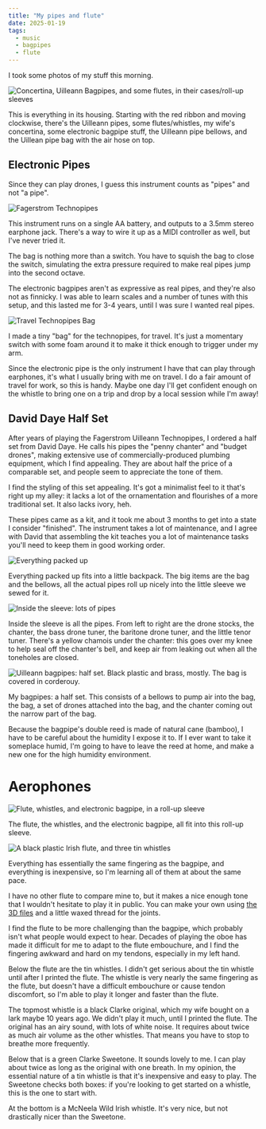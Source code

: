 ```yaml
---
title: "My pipes and flute"
date: 2025-01-19
tags:
  - music
  - bagpipes
  - flute
---
```


I took some photos of my stuff this morning.

![Concertina, Uilleann Bagpipes, and some flutes, in their cases/roll-up sleeves](P1070459.JPG)

This is everything in its housing. 
Starting with the red ribbon and moving clockwise,
there's the Uilleann pipes, some flutes/whistles,
my wife's concertina,
some electronic bagpipe stuff,
the Uilleann pipe bellows,
and the Uillean pipe bag with the air hose on top.

## Electronic Pipes

Since they can play drones,
I guess this instrument counts as "pipes" and not "a pipe".

![Fagerstrom Technopipes](P1070466.JPG)

This instrument runs on a single AA battery, and outputs to a 3.5mm stereo earphone jack.
There's a way to wire it up as a MIDI controller as well,
but I've never tried it.

The bag is nothing more than a switch.
You have to squish the bag to close the switch,
simulating the extra pressure required to make real pipes jump into the second octave.

The electronic bagpipes aren't as expressive as real pipes,
and they're also not as finnicky.
I was able to learn scales and a number of tunes with this setup,
and this lasted me for 3-4 years,
until I was sure I wanted real pipes.


![Travel Technopipes Bag](P1070467.JPG)

I made a tiny "bag" for the technopipes,
for travel.
It's just a momentary switch with some foam around it to make it thick enough to trigger under my arm.

Since the electronic pipe is the only instrument I have that can play through earphones,
it's what I usually bring with me on travel.
I do a fair amount of travel for work,
so this is handy.
Maybe one day I'll get confident enough on the whistle
to bring one on a trip and
drop by a local session while I'm away!


## David Daye Half Set

After years of playing the Fagerstrom Uilleann Technopipes,
I ordered a half set from David Daye.
He calls his pipes the "penny chanter" and "budget drones",
making extensive use of commercially-produced plumbing equipment,
which I find appealing.
They are about half the price of a comparable set,
and people seem to appreciate the tone of them.

I find the styling of this set appealing.
It's got a minimalist feel to it that's right up my alley:
it lacks a lot of the ornamentation and flourishes of a more traditional set.
It also lacks ivory, heh.

These pipes came as a kit,
and it took me about 3 months to get into a state I consider "finished".
The instrument takes a lot of maintenance,
and I agree with David that assembling the kit teaches you a lot of maintenance tasks
you'll need to keep them in good working order.

![Everything packed up](P1070464.JPG)

Everything packed up fits into a little backpack.
The big items are the bag and the bellows,
all the actual pipes roll up nicely into the little sleeve we sewed for it.

![Inside the sleeve: lots of pipes](P1070463.JPG)

Inside the sleeve is all the pipes.
From left to right are the drone stocks,
the chanter,
the bass drone tuner,
the baritone drone tuner,
and the little tenor tuner.
There's a yellow chamois under the chanter:
this goes over my knee to help seal off the chanter's bell,
and keep air from leaking out when all the toneholes are closed.

![Uilleann bagpipes: half set. Black plastic and brass, mostly. The bag is covered in corderouy.](P1070462.JPG)

My bagpipes: a half set.
This consists of a bellows to pump air into the bag,
the bag,
a set of drones attached into the bag,
and the chanter coming out the narrow part of the bag.

Because the bagpipe's double reed is made of natural cane (bamboo),
I have to be careful about the humidity I expose it to.
If I ever want to take it someplace humid,
I'm going to have to leave the reed at home,
and make a new one for the high humidity environment.

# Aerophones

![Flute, whistles, and electronic bagpipe, in a roll-up sleeve](P1070465.JPG)

The flute, the whistles, and the electronic bagpipe,
all fit into this roll-up sleeve.


![A black plastic Irish flute, and three tin whistles](P1070468.JPG)

Everything has essentially the same fingering as the bagpipe,
and everything is inexpensive,
so I'm learning all of them at about the same pace.


I have no other flute to compare mine to,
but it makes a nice enough tone 
that I wouldn't hesitate to play it in public.
You can make your own using
[the 3D files](https://www.printables.com/model/1097180-irish-flute)
and a little waxed thread for the joints.

I find the flute to be more challenging than the bagpipe,
which probably isn't what people would expect to hear.
Decades of playing the oboe has made it difficult for me to adapt to the flute embouchure,
and I find the fingering awkward and hard on my tendons,
especially in my left hand.

Below the flute are the tin whistles.
I didn't get serious about the tin whistle until after I printed the flute.
The whistle is very nearly the same fingering as the flute,
but doesn't have a difficult embouchure or cause tendon discomfort,
so I'm able to play it longer and faster than the flute.

The topmost whistle is a black Clarke original,
which my wife bought on a lark maybe 10 years ago.
We didn't play it much,
until I printed the flute.
The original has an airy sound,
with lots of white noise.
It requires about twice as much air volume as the other whistles.
That means you have to stop to breathe more frequently.

Below that is a green Clarke Sweetone.
It sounds lovely to me.
I can play about twice as long as the original with one breath.
In my opinion,
the essential nature of a tin whistle is that it's
inexpensive and easy to play.
The Sweetone checks both boxes:
if you're looking to get started on a whistle,
this is the one to start with.

At the bottom is a McNeela Wild Irish whistle.
It's very nice,
but not drastically nicer than the Sweetone.
